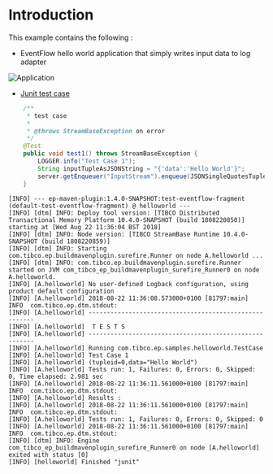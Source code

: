 # Introduction

This example contains the following :

* EventFlow hello world application that simply writes input data to log adapter

![Application](https://raw.githubusercontent.com/plord12/samples/master/fragments/eventflow/helloworld/src/site/resources/images/HelloWorld.png)

* [Junit test case](../../test/java/com/tibco/ep/samples/helloworld/TestCase.java)

```java
    /**
     * test case
     * 
     * @throws StreamBaseException on error
     */
    @Test
    public void test1() throws StreamBaseException {
        LOGGER.info("Test Case 1");
        String inputTupleAsJSONString = "{'data':'Hello World'}";
        server.getEnqueuer("InputStream").enqueue(JSONSingleQuotesTupleMaker.MAKER, inputTupleAsJSONString);
    }
```

```
[INFO] --- ep-maven-plugin:1.4.0-SNAPSHOT:test-eventflow-fragment (default-test-eventflow-fragment) @ helloworld ---
[INFO] [dtm] INFO: Deploy tool version: [TIBCO Distributed Transactional Memory Platform 10.4.0-SNAPSHOT (build 1808220850)] starting at [Wed Aug 22 11:36:04 BST 2018]
[INFO] [dtm] INFO: Node version: [TIBCO StreamBase Runtime 10.4.0-SNAPSHOT (build 1808220859)]
[INFO] [dtm] INFO: Starting com.tibco.ep.buildmavenplugin.surefire.Runner on node A.helloworld ...
[INFO] [dtm] INFO: com.tibco.ep.buildmavenplugin.surefire.Runner started on JVM com_tibco_ep_buildmavenplugin_surefire_Runner0 on node A.helloworld.
[INFO] [A.helloworld] No user-defined Logback configuration, using product default configuration
[INFO] [A.helloworld] 2018-08-22 11:36:08.573000+0100 [81797:main] INFO  com.tibco.ep.dtm.stdout:
[INFO] [A.helloworld] -------------------------------------------------------
[INFO] [A.helloworld]  T E S T S
[INFO] [A.helloworld] -------------------------------------------------------
[INFO] [A.helloworld] Running com.tibco.ep.samples.helloworld.TestCase
[INFO] [A.helloworld] Test Case 1
[INFO] [A.helloworld] (tupleid=0,data="Hello World")
[INFO] [A.helloworld] Tests run: 1, Failures: 0, Errors: 0, Skipped: 0, Time elapsed: 2.981 sec
[INFO] [A.helloworld] 2018-08-22 11:36:11.561000+0100 [81797:main] INFO  com.tibco.ep.dtm.stdout:
[INFO] [A.helloworld] Results :
[INFO] [A.helloworld] 2018-08-22 11:36:11.561000+0100 [81797:main] INFO  com.tibco.ep.dtm.stdout:
[INFO] [A.helloworld] Tests run: 1, Failures: 0, Errors: 0, Skipped: 0
[INFO] [A.helloworld] 2018-08-22 11:36:11.561000+0100 [81797:main] INFO  com.tibco.ep.dtm.stdout:
[INFO] [dtm] INFO: Engine com_tibco_ep_buildmavenplugin_surefire_Runner0 on node [A.helloworld] exited with status [0]
[INFO] [helloworld] Finished "junit"
```

